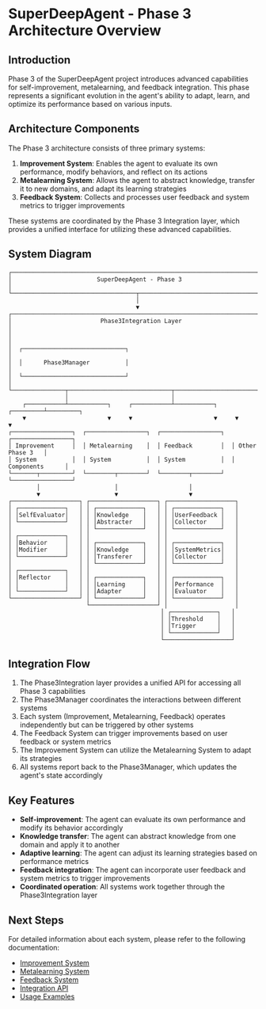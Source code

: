# SuperDeepAgent - Phase 3 Architecture Overview

## Introduction

Phase 3 of the SuperDeepAgent project introduces advanced capabilities for self-improvement, metalearning, and feedback integration. This phase represents a significant evolution in the agent's ability to adapt, learn, and optimize its performance based on various inputs.

## Architecture Components

The Phase 3 architecture consists of three primary systems:

1. **Improvement System**: Enables the agent to evaluate its own performance, modify behaviors, and reflect on its actions
2. **Metalearning System**: Allows the agent to abstract knowledge, transfer it to new domains, and adapt its learning strategies
3. **Feedback System**: Collects and processes user feedback and system metrics to trigger improvements

These systems are coordinated by the Phase 3 Integration layer, which provides a unified interface for utilizing these advanced capabilities.

## System Diagram

```
┌─────────────────────────────────────────────────────────────────────────┐
│                        SuperDeepAgent - Phase 3                          │
└───────────────────────────────────┬─────────────────────────────────────┘
                                    │
                                    ▼
┌─────────────────────────────────────────────────────────────────────────┐
│                         Phase3Integration Layer                          │
│                                                                         │
│  ┌─────────────────────────────┐                                        │
│  │      Phase3Manager          │                                        │
│  └─────────────────────────────┘                                        │
└───────────────┬─────────────────────────────┬───────────────────────────┘
                │                             │                            
    ┌───────────┴───────────┐     ┌───────────┴───────────┐     ┌─────────┴─────────┐
    ▼                       ▼     ▼                       ▼     ▼                   ▼
┌─────────────────┐  ┌─────────────────┐  ┌─────────────────┐  ┌─────────────────┐
│ Improvement     │  │ Metalearning    │  │ Feedback        │  │ Other Phase 3   │
│ System          │  │ System          │  │ System          │  │ Components      │
└───────┬─────────┘  └────────┬────────┘  └────────┬────────┘  └─────────────────┘
        │                     │                    │                      
        ▼                     ▼                    ▼                      
┌───────────────────┐ ┌───────────────────┐ ┌───────────────────┐        
│ ┌─────────────┐   │ │ ┌─────────────┐   │ │ ┌─────────────┐   │        
│ │SelfEvaluator│   │ │ │Knowledge    │   │ │ │UserFeedback │   │        
│ └─────────────┘   │ │ │Abstracter   │   │ │ │Collector    │   │        
│                   │ │ └─────────────┘   │ │ └─────────────┘   │        
│ ┌─────────────┐   │ │                   │ │                   │        
│ │Behavior     │   │ │ ┌─────────────┐   │ │ ┌─────────────┐   │        
│ │Modifier     │   │ │ │Knowledge    │   │ │ │SystemMetrics│   │        
│ └─────────────┘   │ │ │Transferer   │   │ │ │Collector    │   │        
│                   │ │ └─────────────┘   │ │ └─────────────┘   │        
│ ┌─────────────┐   │ │                   │ │                   │        
│ │Reflector    │   │ │ ┌─────────────┐   │ │ ┌─────────────┐   │        
│ │             │   │ │ │Learning     │   │ │ │Performance  │   │        
│ └─────────────┘   │ │ │Adapter      │   │ │ │Evaluator    │   │        
└───────────────────┘ │ └─────────────┘   │ │ └─────────────┘   │        
                      └───────────────────┘ │                   │        
                                           │ ┌─────────────┐   │        
                                           │ │Threshold    │   │        
                                           │ │Trigger      │   │        
                                           │ └─────────────┘   │        
                                           └───────────────────┘        
```

## Integration Flow

1. The Phase3Integration layer provides a unified API for accessing all Phase 3 capabilities
2. The Phase3Manager coordinates the interactions between different systems
3. Each system (Improvement, Metalearning, Feedback) operates independently but can be triggered by other systems
4. The Feedback System can trigger improvements based on user feedback or system metrics
5. The Improvement System can utilize the Metalearning System to adapt its strategies
6. All systems report back to the Phase3Manager, which updates the agent's state accordingly

## Key Features

- **Self-improvement**: The agent can evaluate its own performance and modify its behavior accordingly
- **Knowledge transfer**: The agent can abstract knowledge from one domain and apply it to another
- **Adaptive learning**: The agent can adjust its learning strategies based on performance metrics
- **Feedback integration**: The agent can incorporate user feedback and system metrics to trigger improvements
- **Coordinated operation**: All systems work together through the Phase3Integration layer

## Next Steps

For detailed information about each system, please refer to the following documentation:

- [Improvement System](improvement_system.md)
- [Metalearning System](metalearning_system.md)
- [Feedback System](feedback_system.md)
- [Integration API](integration_api.md)
- [Usage Examples](usage_examples.md)
